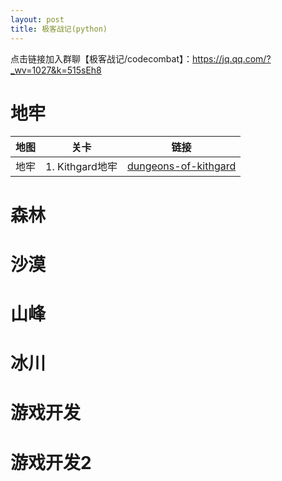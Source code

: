```yaml
---
layout: post
title: 极客战记(python)
---
```

点击链接加入群聊【极客战记/codecombat】：https://jq.qq.com/?_wv=1027&k=515sEh8

# 地牢

地图 | 关卡 | 链接
---|---|---
地牢 | 1. Kithgard地牢 | [dungeons-of-kithgard](/极客战记(python)/dungeons-of-kithgard.html)

# 森林
# 沙漠
# 山峰
# 冰川
# 游戏开发
# 游戏开发2